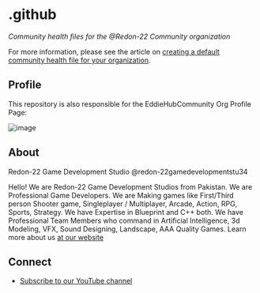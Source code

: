# .github

*Community health files for the @Redon-22 Community organization*

For more information, please see the article on [creating a default community health file for your organization](https://docs.github.com/en/communities/setting-up-your-project-for-healthy-contributions/creating-a-default-community-health-file).


## Profile

This repository is also responsible for the EddieHubCommunity Org Profile Page:

![image](https://scontent.fkhi22-1.fna.fbcdn.net/v/t39.30808-6/305442985_447124860770212_6816544254197564524_n.jpg?_nc_cat=101&ccb=1-7&_nc_sid=e3f864&_nc_eui2=AeHqkFcMQwB3_9M5eoM48MsO8uuYwclMEmPy65jByUwSY5HXCdSHT1XNyfOaA5X-JajCtBzs1CSjTloj8_Vo85pW&_nc_ohc=lv8t-wIcAx0AX-4UBP4&_nc_ht=scontent.fkhi22-1.fna&oh=00_AfAAM4hR8baHVN8o-LykTkedOgzFxoTimtNSyLnBtHHS1w&oe=640A1DA5)

## About

Redon-22 Game Development Studio
@redon-22gamedevelopmentstu34

Hello! We are Redon-22 Game Development Studios from Pakistan. We are Professional Game Developers. We are Making games like First/Third person Shooter game, Singleplayer / Multiplayer, Arcade, Action, RPG, Sports, Strategy. We have Expertise in Blueprint and C++ both. We have Professional Team Members who command in Artificial Intelligence, 3d Modeling, VFX, Sound Designing, Landscape, AAA Quality Games. Learn more about us [at our website](https://www.eddiehub.org/)

## Connect
- [Subscribe to our YouTube channel](https://www.youtube.com/@redon-22gamedevelopmentstu34)
